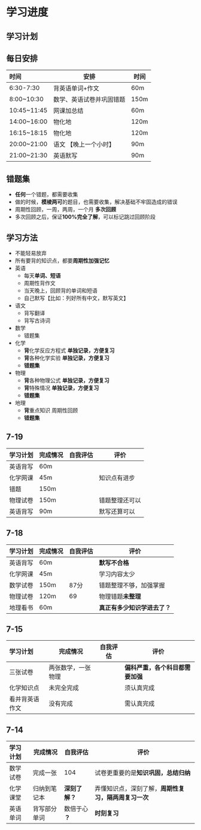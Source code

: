 # 学习进度
<plan-shun :dataList="[{date:'7-14',time:4}]"></plan-shun>

## 学习计划


## 每日安排

| 时间| 安排 | 时间 | 
| :------ | ------ | ------ |  
|  6:30-7:30 | 背英语单词+作文 | 60m| 
|  8:00~10:30 | 数学、英语试卷并巩固错题 | 150m | 
|  10:45~11:45 | 网课加总结 | 60m | 
|  14:00~16:00 | 物化地   | 120m|
|  16:15~18:15 | 物化地   | 120m|
|  20:00~21:00 | 语文 【晚上一个小时】   | 90m|
|  21:00~21:30 | 英语默写   | 90m|
## 错题集
- **任何**一个错题，都需要收集
- 做的时候，**模棱两可**的题目，也需要收集，解决基础不牢固造成的错误
- 周期性回顾，一周，两周，一个月 **多次回顾**
- 多次回顾之后，保证**100%完全了解**，可以标记跳过回顾阶段
## 学习方法
- 不能轻易放弃
- 所有要背的知识点，都要**周期性加强记忆**
- 英语
    - 每天**单词、短语**
    - 周期性背作文
    - 当天晚上，回顾背的单词和短语
    - 自己默写【比如：列好所有中文，默写英文】
- 语文
    - 背写翻译
    - 背写古诗词
- 数学 
    - 错题集
- 化学
    - **背**化学反应方程式 **单独记录，方便复习**
    - **背**各种化学实验 **单独记录，方便复习**
    - **错题集**
- 物理
    - **背**各种物理公式 **单独记录，方便复习**
    - **背**特殊情况   **单独记录，方便复习**
    - **错题集**
- 地理
    - **背**重点知识  周期性回顾
    - **错题集**



## 7-19
| 学习计划| 完成情况 | 自我评估 | 评价 |  
| :------ | ------ | ------ | ------ |  
|  英语背写 | 60m |   |   |  
|  化学网课 | 45m |   | 知识点有进步 |  
|  错题 | 150m |   |  |  
|  物理试卷 | 150m |   | 错题整理还可以  |  
|  英语背写 | 90m |   | 默写还算可以 |  


## 7-18
| 学习计划| 完成情况 | 自我评估 | 评价 |  
| :------ | ------ | ------ | ------ |  
|  英语背写 | 60m |   |  **默写不合格** |  
|  化学网课 | 45m |   |  学习内容太少|  
|  数学试卷 | 150m |  87分 | 错题整理不够，加强掌握 |  
|  物理试卷 | 120m |  69 | 物理错题**未整理** |  
|  地理看书 | 60m |   | **真正有多少知识学进去了？** |  

##  7-15

| 学习计划| 完成情况 | 自我评估 | 评价 |  
| :------ | ------ | ------ | ------ |  
|  三张试卷 | 两张数学，一张物理 |   | **偏科严重，各个科目都需要加强** |  
|  化学知识点 | 未完全完成 |   | 须认真完成 |  
|  看并背英语作文 | 没有完成 |   | 需认真完成 |  
 

## 7-14

| 学习计划| 完成情况 | 自我评估 | 评价 |  
| :------ | ------ | ------ | ------ |  
|  数学试卷 | 完成一张 | 104| 试卷更重要的是**知识巩固，总结归纳** |  
|  化学课堂 | 归纳到笔记本 |  **深刻了解？**  | 弄懂知识点，深刻了解，**周期性复习，隔两周复习一次** |  
|  英语单词 | 背写部分单词 |  数倍于心 **？** | **时刻复习** |  
 
